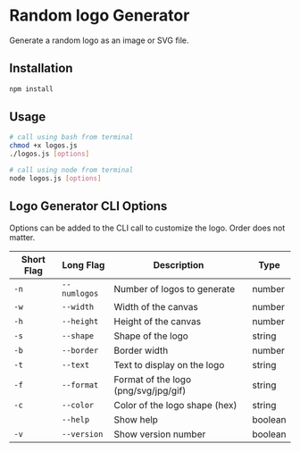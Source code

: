 # Random logo Generator

Generate a random logo as an image or SVG file.

## Installation

```bash
npm install
```

## Usage

```bash
# call using bash from terminal
chmod +x logos.js
./logos.js [options]

# call using node from terminal
node logos.js [options]
```

## Logo Generator CLI Options

Options can be added to the CLI call to customize the logo. Order does not matter.

| Short Flag | Long Flag    | Description                          | Type    |
| ---------- | ------------ | ------------------------------------ | ------- |
| `-n`       | `--numlogos` | Number of logos to generate          | number  |
| `-w`       | `--width`    | Width of the canvas                  | number  |
| `-h`       | `--height`   | Height of the canvas                 | number  |
| `-s`       | `--shape`    | Shape of the logo                    | string  |
| `-b`       | `--border`   | Border width                         | number  |
| `-t`       | `--text`     | Text to display on the logo          | string  |
| `-f`       | `--format`   | Format of the logo (png/svg/jpg/gif) | string  |
| `-c`       | `--color`    | Color of the logo shape (hex)        | string  |
|            | `--help`     | Show help                            | boolean |
| `-v`       | `--version`  | Show version number                  | boolean |
